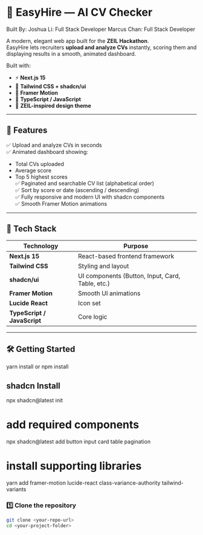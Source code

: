 # 💼 EasyHire — AI CV Checker

Built By:
Joshua Li: Full Stack Developer
Marcus Chan: Full Stack Developer

A modern, elegant web app built for the **ZEIL Hackathon**.  
EasyHire lets recruiters **upload and analyze CVs** instantly, scoring them and displaying results in a smooth, animated dashboard.

Built with:
- ⚡ **Next.js 15**
- 🎨 **Tailwind CSS + shadcn/ui**
- 💫 **Framer Motion**
- 🧠 **TypeScript / JavaScript**
- 💜 **ZEIL-inspired design theme**

---

## 🚀 Features

✅ Upload and analyze CVs in seconds  
✅ Animated dashboard showing:
- Total CVs uploaded  
- Average score  
- Top 5 highest scores  
✅ Paginated and searchable CV list (alphabetical order)  
✅ Sort by score or date (ascending / descending)  
✅ Fully responsive and modern UI with shadcn components  
✅ Smooth Framer Motion animations  

---

## 🧩 Tech Stack

| Technology | Purpose |
|-------------|----------|
| **Next.js 15** | React-based frontend framework |
| **Tailwind CSS** | Styling and layout |
| **shadcn/ui** | UI components (Button, Input, Card, Table, etc.) |
| **Framer Motion** | Smooth UI animations |
| **Lucide React** | Icon set |
| **TypeScript / JavaScript** | Core logic |

---

## 🛠️ Getting Started
yarn install
or 
npm install

## shadcn Install
npx shadcn@latest init

# add required components
npx shadcn@latest add button input card table pagination

# install supporting libraries
yarn add framer-motion lucide-react class-variance-authority tailwind-variants

### 1️⃣ Clone the repository
```bash
git clone <your-repo-url>
cd <your-project-folder>

